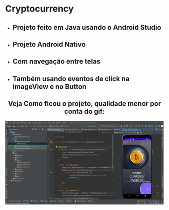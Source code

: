 # Cryptocurrency

- ## Projeto feito em Java usando o Android Studio
- ## Projeto Android Nativo
- ## Com navegação entre telas
- ## Também usando eventos de click na imageView e no Button

<div align="center">
    <h2>Veja Como ficou o projeto, qualidade menor por conta do gif:</h2>
    <img src="https://github.com/brunossales/Android_Native/blob/main/Crypto/src/readmeGih.gif">
        <a href="https://github.com/brunossales/Android_Native/blob/main/Crypto/src/readmeGih.gif"> </a>
    </img>
</div>